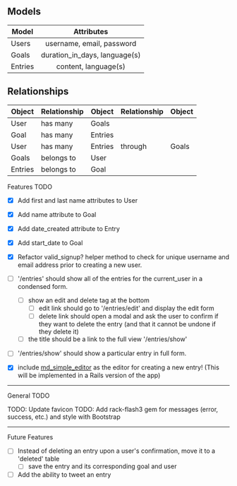## Models
|Model		|Attributes										|
|---------|:---------------------------:|
|Users		|username, email, password		|
|Goals		|duration_in_days, language(s)|
|Entries	|content, language(s)					|


## Relationships
|Object		|Relationship	|Object		|Relationship	|Object	|
|---------|-------------|---------|-------------|-------|
|User			|has many			|Goals		|							|				|
|Goal			|has many			|Entries	|							|				|
|User			|has many			|Entries	|through			|Goals	|
|Goals		|belongs to		|User			|							|				|
|Entries	|belongs to 	|Goal			|							|				|


Features TODO
- [x] Add first and last name attributes to User
- [x] Add name attribute to Goal
- [x] Add date_created attribute to Entry
- [x] Add start_date to Goal
- [x] Refactor valid_signup? helper method to check for unique username and email address prior to creating a new user.
- [ ] '/entries' should show all of the entries for the current_user in a condensed form.
	- [ ] show an edit and delete tag at the bottom
		- [ ] edit link should go to '/entries/edit' and display the edit form
		- [ ] delete link should open a modal and ask the user to confirm if they want to delete the entry (and that it cannot be undone if they delete it)
	- [ ] the title should be a link to the full view '/entries/show'
- [ ] '/entries/show' should show a particular entry in full form.
- [x] include [md_simple_editor](https://github.com/rderoldan1/md_simple_editor) as the editor for creating a new entry! (This will be implemented in a Rails version of the app)



---
General TODO

TODO: Update favicon
TODO: Add rack-flash3 gem for messages (error, success, etc.) and style with Bootstrap


---
Future Features
- [ ] Instead of deleting an entry upon a user's confirmation, move it to a 'deleted' table
	- [ ] save the entry and its corresponding goal and user
- [ ] Add the ability to tweet an entry
